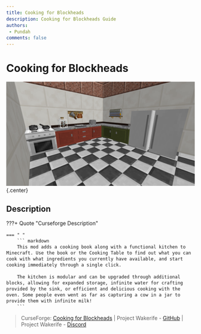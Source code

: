 ```yaml
---
title: Cooking for Blockheads
description: Cooking for Blockheads Guide
authors: 
 - Pundah
comments: false
---
```

# Cooking for Blockheads
![](img/CookingforBlockheads.png){.center}
## Description
???+ Quote "Curseforge Description"

    === " "
        ``` markdown
        This mod adds a cooking book along with a functional kitchen to Minecraft. Use the book or the Cooking Table to find out what you can cook with what ingredients you currently have available, and start cooking immediately through a single click.

        The kitchen is modular and can be upgraded through additional blocks, allowing for expanded storage, infinite water for crafting provided by the sink, or efficient and delicious cooking with the oven. Some people even went as far as capturing a cow in a jar to provide them with infinite milk!
        ```
> CurseForge: [Cooking for Blockheads](https://www.curseforge.com/minecraft/mc-mods/cooking-for-blockheads) | Project Wakerife - [GitHub](https://github.com/Pundah) | Project Wakerife - [Discord](https://discord.gg/M4HQTQ9g9f)